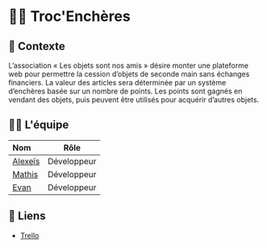 # 👨‍⚖️ Troc'Enchères 

## 📖 Contexte 

L’association « Les objets sont nos amis » désire monter une plateforme web pour permettre
la cession d’objets de seconde main sans échanges financiers. La valeur des articles sera
déterminée par un système d’enchères basée sur un nombre de points. Les points sont
gagnés en vendant des objets, puis peuvent être utilisés pour acquérir d’autres objets.

## 👨‍💼 L'équipe 

| Nom                              | Rôle           |
| :------------------------------- | -------------- |
| [Alexeïs](https://www.github.com)| Développeur    |
| [Mathis](https://www.github.com) | Développeur    |
| [Evan](https://www.github.com)   | Développeur    |

## 🔗 Liens

- [Trello](https://www.github.com/octokatherine)
